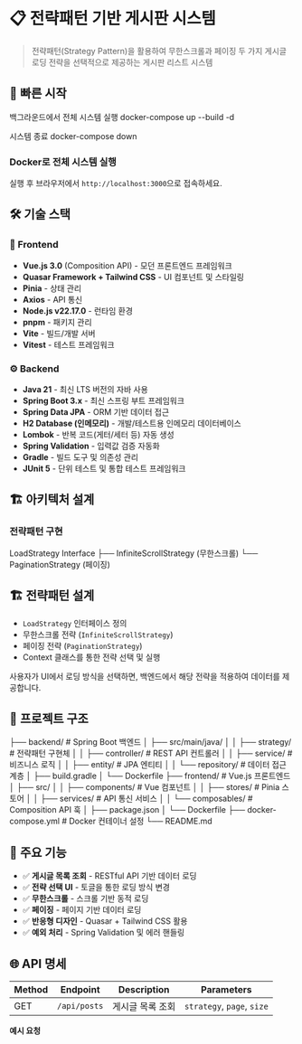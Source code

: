 # 📋 전략패턴 기반 게시판 시스템

> 전략패턴(Strategy Pattern)을 활용하여 무한스크롤과 페이징 두 가지 게시글 로딩 전략을 선택적으로 제공하는 게시판 리스트 시스템

## 🚀 빠른 시작
백그라운드에서 전체 시스템 실행
docker-compose up --build -d

시스템 종료
docker-compose down


### Docker로 전체 시스템 실행

실행 후 브라우저에서 `http://localhost:3000`으로 접속하세요.

## 🛠 기술 스택

### 🎨 Frontend
- **Vue.js 3.0** (Composition API) - 모던 프론트엔드 프레임워크
- **Quasar Framework + Tailwind CSS** - UI 컴포넌트 및 스타일링
- **Pinia** - 상태 관리
- **Axios** - API 통신
- **Node.js v22.17.0** - 런타임 환경
- **pnpm** - 패키지 관리
- **Vite** - 빌드/개발 서버
- **Vitest** - 테스트 프레임워크

### ⚙️ Backend
- **Java 21** - 최신 LTS 버전의 자바 사용
- **Spring Boot 3.x** - 최신 스프링 부트 프레임워크
- **Spring Data JPA** - ORM 기반 데이터 접근
- **H2 Database (인메모리)** - 개발/테스트용 인메모리 데이터베이스
- **Lombok** - 반복 코드(게터/세터 등) 자동 생성
- **Spring Validation** - 입력값 검증 자동화
- **Gradle** - 빌드 도구 및 의존성 관리
- **JUnit 5** - 단위 테스트 및 통합 테스트 프레임워크

## 🏗 아키텍처 설계

### 전략패턴 구현
LoadStrategy Interface
├── InfiniteScrollStrategy (무한스크롤)
└── PaginationStrategy (페이징)

## 🏗 전략패턴 설계
- `LoadStrategy` 인터페이스 정의
- 무한스크롤 전략 (`InfiniteScrollStrategy`)
- 페이징 전략 (`PaginationStrategy`)
- Context 클래스를 통한 전략 선택 및 실행


사용자가 UI에서 로딩 방식을 선택하면, 백엔드에서 해당 전략을 적용하여 데이터를 제공합니다.

## 📁 프로젝트 구조
├── backend/ # Spring Boot 백엔드
│ ├── src/main/java/
│ │ ├── strategy/ # 전략패턴 구현체
│ │ ├── controller/ # REST API 컨트롤러
│ │ ├── service/ # 비즈니스 로직
│ │ ├── entity/ # JPA 엔티티
│ │ └── repository/ # 데이터 접근 계층
│ ├── build.gradle
│ └── Dockerfile
├── frontend/ # Vue.js 프론트엔드
│ ├── src/
│ │ ├── components/ # Vue 컴포넌트
│ │ ├── stores/ # Pinia 스토어
│ │ ├── services/ # API 통신 서비스
│ │ └── composables/ # Composition API 훅
│ ├── package.json
│ └── Dockerfile
├── docker-compose.yml # Docker 컨테이너 설정
└── README.md

## 🎯 주요 기능

- ✅ **게시글 목록 조회** - RESTful API 기반 데이터 로딩
- ✅ **전략 선택 UI** - 토글을 통한 로딩 방식 변경
- ✅ **무한스크롤** - 스크롤 기반 동적 로딩
- ✅ **페이징** - 페이지 기반 데이터 로딩
- ✅ **반응형 디자인** - Quasar + Tailwind CSS 활용
- ✅ **예외 처리** - Spring Validation 및 에러 핸들링

## 🌐 API 명세

| Method | Endpoint | Description | Parameters |
|--------|----------|-------------|------------|
| GET | `/api/posts` | 게시글 목록 조회 | `strategy`, `page`, `size` |

**예시 요청**

